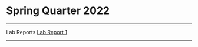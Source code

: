 # Spring Quarter 2022
***
Lab Reports
[Lab Report 1][1]

[1]: https://jsn3.github.io/cse15l-lab-reports/lab-report-1-week-2.html
***
